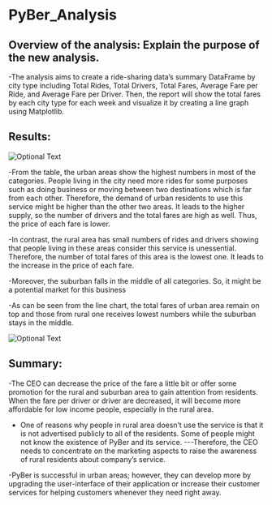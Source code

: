 # PyBer_Analysis

## Overview of the analysis: Explain the purpose of the new analysis.

-The analysis aims to create a ride-sharing data’s summary DataFrame by city type including Total Rides, Total Drivers, Total Fares, Average Fare per Ride, and Average Fare per Driver. Then, the report will show the total fares by each city type for each week and visualize it by creating a line graph using Matplotlib.

## Results: 

![Optional Text](table.PNG)

-From the table, the urban areas show the highest numbers in most of the categories. People living in the city need more rides for some purposes such as doing business or moving between two destinations which is far from each other. Therefore, the demand of urban residents to use this service might be higher than the other two areas. It leads to the higher supply, so the number of drivers and the total fares are high as well. Thus, the price of each fare is lower. 

-In contrast, the rural area has small numbers of rides and drivers showing that people living in these areas consider this service is unessential. Therefore, the number of total fares of this area is the lowest one. It leads to the increase in the price of each fare. 

-Moreover, the suburban falls in the middle of all categories. So, it might be a potential market for this business

-As can be seen from the line chart, the total fares of urban area remain on top and those from rural one receives lowest numbers while the suburban stays in the middle.


![Optional Text](PyBer_fare_summary.png)

## Summary: 

-The CEO can decrease the price of the fare a little bit or offer some promotion for the rural and suburban area to gain attention from residents. When the fare per driver or driver are decreased, it will become more affordable for low income people, especially in the rural area. 

- One of reasons why people in rural area doesn’t use the service is that it is not advertised publicly to all of the residents. Some of people might not know the existence of PyBer and its service. ---Therefore, the CEO needs to concentrate on the marketing aspects to raise the awareness of rural residents about company’s service. 

-PyBer is successful in urban areas; however, they can develop more by upgrading the user-interface of their application or increase their customer services for helping customers whenever they need right away. 

